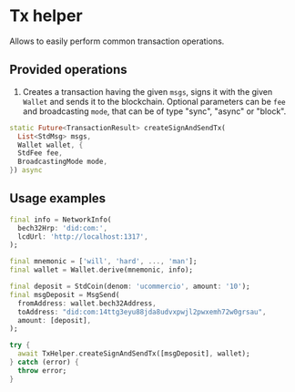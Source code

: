 # Tx helper

Allows to easily perform common transaction operations.

## Provided operations

1. Creates a transaction having the given `msgs`, signs it with the given `Wallet` and sends it to the blockchain. Optional parameters can be `fee` and broadcasting `mode`, that can be of type "sync", "async" or "block".

```dart
static Future<TransactionResult> createSignAndSendTx(
  List<StdMsg> msgs,
  Wallet wallet, {
  StdFee fee,
  BroadcastingMode mode,
}) async
```

## Usage examples

```dart
final info = NetworkInfo(
  bech32Hrp: 'did:com:',
  lcdUrl: 'http://localhost:1317',
);

final mnemonic = ['will', 'hard', ..., 'man'];
final wallet = Wallet.derive(mnemonic, info);

final deposit = StdCoin(denom: 'ucommercio', amount: '10');
final msgDeposit = MsgSend(
  fromAddress: wallet.bech32Address,
  toAddress: "did:com:14ttg3eyu88jda8udvxpwjl2pwxemh72w0grsau",
  amount: [deposit],
);

try {
  await TxHelper.createSignAndSendTx([msgDeposit], wallet);
} catch (error) {
  throw error;
}
```
